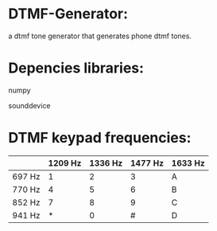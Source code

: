 # DTMF-Generator:
a dtmf tone generator that generates phone dtmf tones.

# Depencies libraries:
numpy

sounddevice

# DTMF keypad frequencies:

|        | 1209 Hz | 1336 Hz | 1477 Hz | 1633 Hz |
|-------:|---------|---------|---------|---------|
| 697 Hz | 1       | 2       | 3       | A       |
| 770 Hz | 4       | 5       | 6       | B       |
| 852 Hz | 7       | 8       | 9       | C       |
| 941 Hz | *       | 0       | #       | D       |
